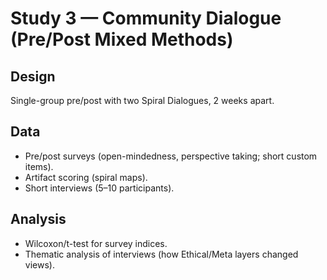 # Study 3 — Community Dialogue (Pre/Post Mixed Methods)

## Design
Single-group pre/post with two Spiral Dialogues, 2 weeks apart.

## Data
- Pre/post surveys (open-mindedness, perspective taking; short custom items).
- Artifact scoring (spiral maps).
- Short interviews (5–10 participants).

## Analysis
- Wilcoxon/t-test for survey indices.
- Thematic analysis of interviews (how Ethical/Meta layers changed views).
